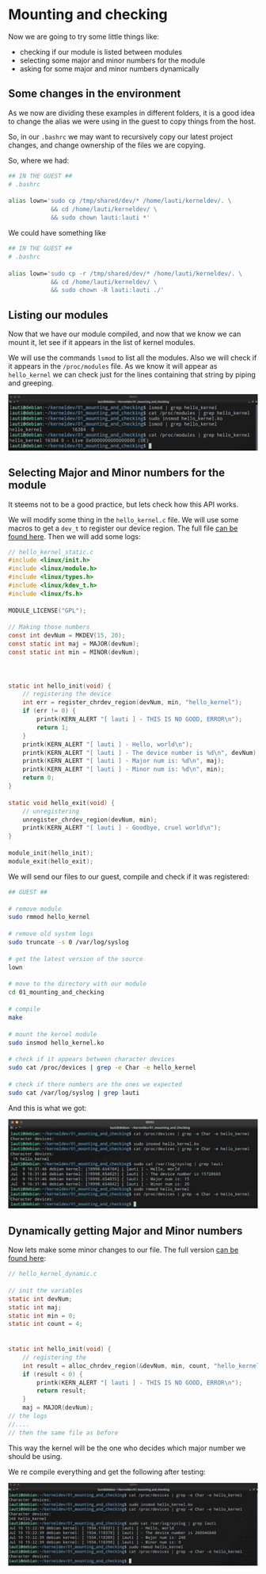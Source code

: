 # Mounting and checking

Now we are going to try some little things like:

- checking if our module is listed between modules
- selecting some major and minor numbers for the module
- asking for some major and minor numbers dynamically

## Some changes in the environment

As we now are dividing these examples in different folders, it is a good idea to change the alias we were using in the guest to copy things from the host.

So, in our `.bashrc` we may want to recursively copy our latest project changes, and change ownership of the files we are copying.

So, where we had:

```sh
## IN THE GUEST ##
# .bashrc

alias lown='sudo cp /tmp/shared/dev/* /home/lauti/kerneldev/. \
            && cd /home/lauti/kerneldev/ \
            && sudo chown lauti:lauti *'
```

We could have something like

```sh
## IN THE GUEST ##
# .bashrc

alias lown='sudo cp -r /tmp/shared/dev/* /home/lauti/kerneldev/. \
            && cd /home/lauti/kerneldev/ \
            && sudo chown -R lauti:lauti ./'
```

## Listing our modules

Now that we have our module compiled, and now that we know we can mount it, let see if it appears in the list of kernel modules.

We will use the commands `lsmod` to list all the modules. Also we will check if it appears in the `/proc/modules` file.
As we know it will appear as `hello_kernel` we can check just for the lines containing that string by piping and greeping.

![Our module appears in the list](./lsmod.jpg)

## Selecting Major and Minor numbers for the module

It steems not to be a good practice, but lets check how this API works.

We will modify some thing in the `hello_kernel.c` file. We will use some macros to get a `dev_t` to register our device region.
The full file [can be found here](./hello_kernel_static.c).
Then we will add some logs:

```c
// hello_kernel_static.c
#include <linux/init.h>
#include <linux/module.h>
#include <linux/types.h>
#include <linux/kdev_t.h>
#include <linux/fs.h>

MODULE_LICENSE("GPL");

// Making those numbers
const int devNum = MKDEV(15, 20);
const static int maj = MAJOR(devNum);
const static int min = MINOR(devNum);



static int hello_init(void) {
    // registering the device
    int err = register_chrdev_region(devNum, min, "hello_kernel");
    if (err != 0) {
        printk(KERN_ALERT "[ lauti ] - THIS IS NO GOOD, ERROR\n");
        return 1;
    }
    printk(KERN_ALERT "[ lauti ] - Hello, world\n");
    printk(KERN_ALERT "[ lauti ] - The device number is %d\n", devNum);
    printk(KERN_ALERT "[ lauti ] - Major num is: %d\n", maj);
    printk(KERN_ALERT "[ lauti ] - Minor num is: %d\n", min);
    return 0;
}

static void hello_exit(void) {
    // unregistering
    unregister_chrdev_region(devNum, min);
    printk(KERN_ALERT "[ lauti ] - Goodbye, cruel world\n");
}

module_init(hello_init);
module_exit(hello_exit);
```

We will send our files to our guest, compile and check if it was registered:

```sh
## GUEST ##

# remove module
sudo rmmod hello_kernel

# remove old system logs
sudo truncate -s 0 /var/log/syslog

# get the latest version of the source
lown

# move to the directory with our module
cd 01_mounting_and_checking

# compile
make

# mount the kernel module
sudo insmod hello_kernel.ko

# check if it appears between character devices
sudo cat /proc/devices | grep -e Char -e hello_kernel

# check if there numbers are the ones we expected
sudo cat /var/log/syslog | grep lauti
```

And this is what we got:

![The device is registered](version_1.jpg)

## Dynamically getting Major and Minor numbers

Now lets make some minor changes to our file. The full version [can be found here](./hello_kernel_dynamic.c):

```c
// hello_kernel_dynamic.c

// init the variables
static int devNum;
static int maj;
static int min = 0;
static int count = 4;


static int hello_init(void) {
    // registering the
    int result = alloc_chrdev_region(&devNum, min, count, "hello_kernel");
    if (result < 0) {
        printk(KERN_ALERT "[ lauti ] - THIS IS NO GOOD, ERROR\n");
        return result;
    }
    maj = MAJOR(devNum);
// the logs
//....
// then the same file as before
```

This way the kernel will be the one who decides which major number we should be using.

We re compile everything and get the following after testing:

!["Successfully got our numbers!"](./version_2.jpg)
